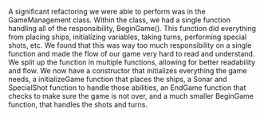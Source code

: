 A significant refactoring we were able to perform was in the GameManagement class. Within the class, we had a single function handling all of the responsibility, BeginGame(). This function did everything from placing ships, initializing variables, taking turns, performing special shots, etc. We found that this was way too much responsibility on a single function and made the flow of our game very hard to read and understand. We split up the function in multiple functions, allowing for better readability and flow. We now have a constructor that initializes everything the game needs, a initializeGame function that places the ships, a Sonar and SpecialShot function to handle those abilities, an EndGame function that checks to make sure the game is not over, and a much smaller BeginGame function, that handles the shots and turns.
